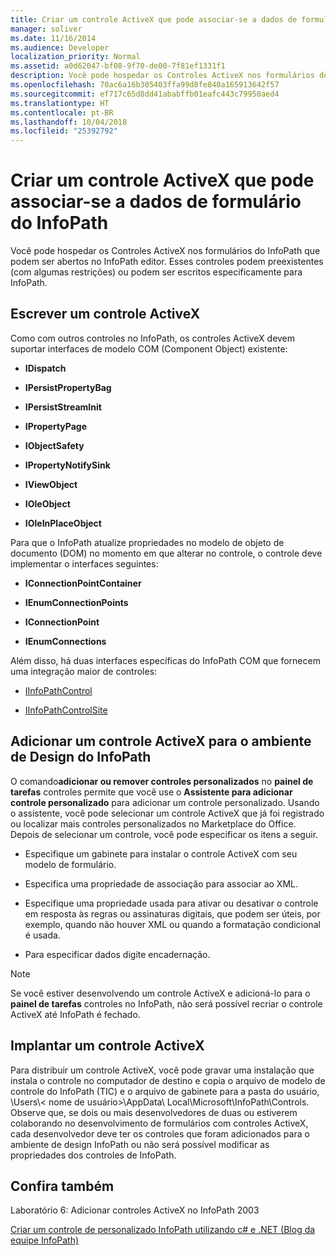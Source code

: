 ```yaml
---
title: Criar um controle ActiveX que pode associar-se a dados de formulário do InfoPath
manager: soliver
ms.date: 11/16/2014
ms.audience: Developer
localization_priority: Normal
ms.assetid: a0d62047-bf08-9f70-de00-7f81ef1331f1
description: Você pode hospedar os Controles ActiveX nos formulários do InfoPath que podem ser abertos no InfoPath editor. Esses controles podem preexistentes (com algumas restrições) ou podem ser escritos especificamente para InfoPath.
ms.openlocfilehash: 70ac6a16b305403ffa99d8fe840a165913642f57
ms.sourcegitcommit: ef717c65d8dd41ababffb01eafc443c79950aed4
ms.translationtype: HT
ms.contentlocale: pt-BR
ms.lasthandoff: 10/04/2018
ms.locfileid: "25392792"
---
```

# <a name="create-an-activex-control-that-can-bind-to-infopath-form-data"></a>Criar um controle ActiveX que pode associar-se a dados de formulário do InfoPath

Você pode hospedar os Controles ActiveX nos formulários do InfoPath que podem ser abertos no InfoPath editor. Esses controles podem preexistentes (com algumas restrições) ou podem ser escritos especificamente para InfoPath.
  
## <a name="write-an-activex-control"></a>Escrever um controle ActiveX

Como com outros controles no InfoPath, os controles ActiveX devem suportar interfaces de modelo COM (Component Object) existente:
  
- **IDispatch**
    
- **IPersistPropertyBag**
    
- **IPersistStreamInit**
    
- **IPropertyPage**
    
- **IObjectSafety**
    
- **IPropertyNotifySink**
    
- **IViewObject**
    
- **IOleObject**
    
- **IOleInPlaceObject**
    
Para que o InfoPath atualize propriedades no modelo de objeto de documento (DOM) no momento em que alterar no controle, o controle deve implementar o interfaces seguintes:
  
- **IConnectionPointContainer**
    
- **IEnumConnectionPoints**
    
- **IConnectionPoint**
    
- **IEnumConnections**
    
Além disso, há duas interfaces específicas do InfoPath COM que fornecem uma integração maior de controles:
  
- [IInfoPathControl](https://msdn.microsoft.com/library/bb264625.aspx)
    
- [IInfoPathControlSite](https://msdn.microsoft.com/library/bb264627.aspx)
    
## <a name="add-an-activex-control-to-the-infopath-design-environment"></a>Adicionar um controle ActiveX para o ambiente de Design do InfoPath

O comando**adicionar ou remover controles personalizados** no **painel de tarefas** controles permite que você use o **Assistente para adicionar controle personalizado** para adicionar um controle personalizado. Usando o assistente, você pode selecionar um controle ActiveX que já foi registrado ou localizar mais controles personalizados no Marketplace do Office. Depois de selecionar um controle, você pode especificar os itens a seguir. 
  
- Especifique um gabinete para instalar o controle ActiveX com seu modelo de formulário.
    
- Especifica uma propriedade de associação para associar ao XML.
    
- Especifique uma propriedade usada para ativar ou desativar o controle em resposta às regras ou assinaturas digitais, que podem ser úteis, por exemplo, quando não houver XML ou quando a formatação condicional é usada.
    
- Para especificar dados digite encadernação.
    
> [!NOTE]
> Se você estiver desenvolvendo um controle ActiveX e adicioná-lo para o **painel de tarefas** controles no InfoPath, não será possível recriar o controle ActiveX até InfoPath é fechado. 
  
## <a name="deploy-an-activex-control"></a>Implantar um controle ActiveX

Para distribuir um controle ActiveX, você pode gravar uma instalação que instala o controle no computador de destino e copia o arquivo de modelo de controle do InfoPath (TIC) e o arquivo de gabinete para a pasta do usuário, \Users\\< nome de usuário\>\AppData\ Local\Microsoft\InfoPath\Controls. Observe que, se dois ou mais desenvolvedores de duas ou estiverem colaborando no desenvolvimento de formulários com controles ActiveX, cada desenvolvedor deve ter os controles que foram adicionados para o ambiente de design InfoPath ou não será possível modificar as propriedades dos controles de InfoPath.
  
## <a name="see-also"></a>Confira também

Laboratório 6: Adicionar controles ActiveX no InfoPath 2003
  
[Criar um controle de personalizado InfoPath utilizando c# e .NET (Blog da equipe InfoPath)](https://blogs.msdn.microsoft.com/infopath/2005/04/15/creating-an-infopath-custom-control-using-c-and-net/)

